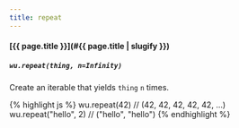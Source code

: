 ```yaml
---
title: repeat
---
```

#### [{{ page.title }}](#{{ page.title | slugify }})

##### `wu.repeat(thing, n=Infinity)`

Create an iterable that yields `thing` `n` times.

{% highlight js %}
wu.repeat(42)
// (42, 42, 42, 42, 42, ...)
wu.repeat("hello", 2)
// ("hello", "hello")
{% endhighlight %}
